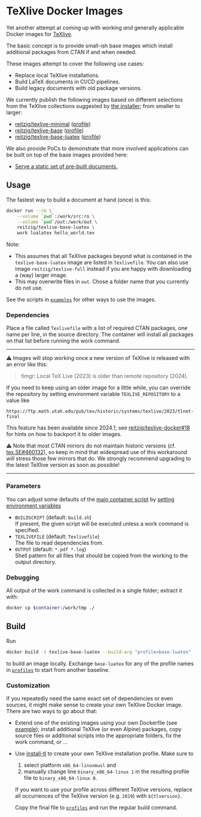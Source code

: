 # TeXlive Docker Images

Yet another attempt at coming up with working _and_ generally applicable
Docker images for [TeXlive][texlive].

The basic concept is to provide small-ish base images which
install additional packages from CTAN if and when needed.

These images attempt to cover the following use cases:

- Replace local TeXlive installations.
- Build LaTeX documents in CI/CD pipelines.
- Build legacy documents with old package versions.

We currently publish the following images based on different selections
from the TeXlive collections suggested by [the installer][install-tl]; 
from smaller to larger:

- [reitzig/texlive-minimal][minimal-dockerhub] ([profile][minimal-profile])
- [reitzig/texlive-base][base-dockerhub] ([profile][base-profile])
- [reitzig/texlive-base-luatex][base-luatex-dockerhub] ([profile][base-luatex-profile])

We also provide PoCs to demonstrate that more involved applications can
be built on top of the base images provided here:

- [Serve a static set of pre-built documents.][demo-static-serve]
<!-- TODO - devcontainers -->
<!-- TODO - LaTeX CI pipeline: https://github.com/reitzig/dh-tools -->
<!-- TODO - LaTeX build server. -->
<!-- TODO - Document generation server. -->

## Usage

The fastest way to build a document at hand (once) is this:

```bash
docker run --rm \
    --volume `pwd`:/work/src:ro \
    --volume `pwd`/out:/work/out \
    reitzig/texlive-base-luatex \
    work lualatex hello_world.tex
```

Note:

- This assumes that all TeXlive packages beyond what is contained in the
  `texlive-base-luatex` image are listed in `Texlivefile`.
  You can also use image `reitzig/texlive-full` instead if you are happy
  with downloading a (way) larger image.
- This may overwrite files in `out`. Chose a folder name that you currently
  do not use.

See the scripts in [`examples`][examples] for other ways to use the images.

### Dependencies

Place a file called `Texlivefile`  with a list of required CTAN packages,
one name per line, in the source directory.
The container will install all packages on that list before running the work command.

---
⚠️ Images will stop working once a new version of TeXlive is released with an error like this:

> tlmgr: Local TeX Live (2023) is older than remote repository (2024).

If you need to keep using an older image for a little while, 
you can override the repository by setting environment variable 
`TEXLIVE_REPOSITORY` to a value like
```
https://ftp.math.utah.edu/pub/tex/historic/systems/texlive/2023/tlnet-final
```
This feature has been available since 2024.1;
see 
  [reitzig/texlive-docker#18](https://github.com/reitzig/texlive-docker/issues/18)
for hints on how to backport it to older images.

⚠️ Note that most CTAN mirrors do not maintain historic versions
(cf. [tex.SE#460132](https://tex.stackexchange.com/questions/460132/historic-tex-live-distributions-https-sftp-mirror)),
so keep in mind that widespread use of this workaround _will_ stress those few mirrors that do.
We strongly recommend upgrading to the latest TeXlive version as soon as possible!

<!-- TODO: provide example-->
<!-- ℹ️ That said, an alternative is to maintain custom Docker images with historic package versions;
see [here](TODO) for an example. -->

---

### Parameters

You can adjust some defaults of the
    [main container script][entrypoint]
by
    [setting environment variables][docker-set-env]

- `BUILDSCRIPT` (default: `build.sh`)  
  If present, the given script will be executed unless a work command is specified.
- `TEXLIVEFILE` (default: `Texlivefile`)  
  The file to read dependencies from.
- `OUTPUT` (default: `*.pdf *.log`)  
  Shell pattern for all files that should be copied from the working to the output directory.

### Debugging

All output of the work command is collected in a single folder; extract it with:

```bash
docker cp $container:/work/tmp ./
```

## Build

Run

```bash
docker build -t texlive-base-luatex --build-arg "profile=base-luatex" .
```

to build an image locally. Exchange `base-luatex` for any of the profile names in
[`profiles`][profiles] to start from another baseline.

### Customization

If you repeatedly need the same exact set of dependencies or even sources, it
might make sense to create your own TeXlive Docker image.
There are two ways to go about that:

- Extend one of the existing images using your own Dockerfile (see [example][custom-dockerfile]);
  install additional TeXlive (or even Alpine) packages, copy source files
  or additional scripts into the appropriate folders, fix the work command, or ...
- Use [install-tl][install-tl] to create your own TeXlive installation profile. Make sure to

    1. select platform `x86_64-linuxmusl` and
    2. manually change line `binary_x86_64-linux 1` in the resulting profile file
       to `binary_x86_64-linux 0`.
       <!-- Yup, it's a workaround; musl-only installs are apparently not well-supported.
            See a matching note in Dockerfile. Any advice is appreciated. -->

   If you want to use your profile across different TeXlive versions,
   replace all occurrences of the TeXlive version (e.g. `2019`) with `${tlversion}`.

   Copy the final file to [`profiles`][profiles] and run the regular build command.

<!-- Note: Repo-relative links will be rewritten by update-dockerhub-info.sh before pushing to Docker Hub -->
[examples]: examples
[profiles]: profiles
[entrypoint]: entrypoint.sh
[custom-dockerfile]: examples/Dockerfile
[demo-static-serve]: demo/static-document-server

[minimal-dockerhub]: https://hub.docker.com/r/reitzig/texlive-minimal
[minimal-profile]: profiles/minimal.profile
[base-dockerhub]: https://hub.docker.com/r/reitzig/texlive-base
[base-profile]: profiles/base.profile
[base-luatex-dockerhub]: https://hub.docker.com/r/reitzig/texlive-base-luatex
[base-luatex-profile]: profiles/base-luatex.profile

[docker-set-env]: https://docs.docker.com/engine/reference/commandline/run/#set-environment-variables--e---env---env-file
[install-tl]: https://www.tug.org/texlive/acquire-netinstall.html
[texlive]: https://www.tug.org/texlive/
